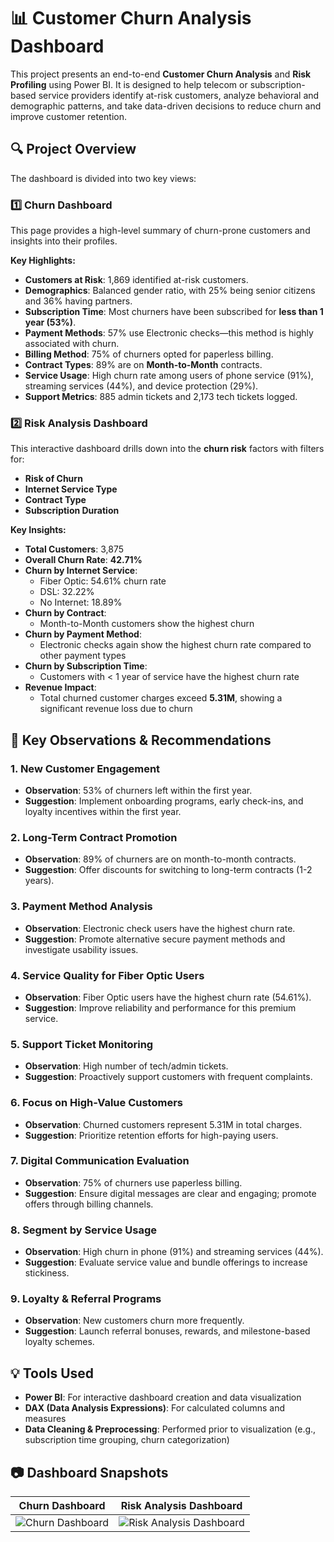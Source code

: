 
# 📊 Customer Churn Analysis Dashboard

This project presents an end-to-end **Customer Churn Analysis** and **Risk Profiling** using Power BI. It is designed to help telecom or subscription-based service providers identify at-risk customers, analyze behavioral and demographic patterns, and take data-driven decisions to reduce churn and improve customer retention.

## 🔍 Project Overview

The dashboard is divided into two key views:

### 1️⃣ Churn Dashboard

This page provides a high-level summary of churn-prone customers and insights into their profiles.

**Key Highlights:**
- **Customers at Risk**: 1,869 identified at-risk customers.
- **Demographics**: Balanced gender ratio, with 25% being senior citizens and 36% having partners.
- **Subscription Time**: Most churners have been subscribed for **less than 1 year (53%)**.
- **Payment Methods**: 57% use Electronic checks—this method is highly associated with churn.
- **Billing Method**: 75% of churners opted for paperless billing.
- **Contract Types**: 89% are on **Month-to-Month** contracts.
- **Service Usage**: High churn rate among users of phone service (91%), streaming services (44%), and device protection (29%).
- **Support Metrics**: 885 admin tickets and 2,173 tech tickets logged.

### 2️⃣ Risk Analysis Dashboard

This interactive dashboard drills down into the **churn risk** factors with filters for:
- **Risk of Churn**
- **Internet Service Type**
- **Contract Type**
- **Subscription Duration**

**Key Insights:**
- **Total Customers**: 3,875
- **Overall Churn Rate**: **42.71%**
- **Churn by Internet Service**:
  - Fiber Optic: 54.61% churn rate
  - DSL: 32.22%
  - No Internet: 18.89%
- **Churn by Contract**:
  - Month-to-Month customers show the highest churn
- **Churn by Payment Method**:
  - Electronic checks again show the highest churn rate compared to other payment types
- **Churn by Subscription Time**:
  - Customers with < 1 year of service have the highest churn rate
- **Revenue Impact**:
  - Total churned customer charges exceed **5.31M**, showing a significant revenue loss due to churn

## 📌 Key Observations & Recommendations

### 1. New Customer Engagement
- **Observation**: 53% of churners left within the first year.
- **Suggestion**: Implement onboarding programs, early check-ins, and loyalty incentives within the first year.

### 2. Long-Term Contract Promotion
- **Observation**: 89% of churners are on month-to-month contracts.
- **Suggestion**: Offer discounts for switching to long-term contracts (1-2 years).

### 3. Payment Method Analysis
- **Observation**: Electronic check users have the highest churn rate.
- **Suggestion**: Promote alternative secure payment methods and investigate usability issues.

### 4. Service Quality for Fiber Optic Users
- **Observation**: Fiber Optic users have the highest churn rate (54.61%).
- **Suggestion**: Improve reliability and performance for this premium service.

### 5. Support Ticket Monitoring
- **Observation**: High number of tech/admin tickets.
- **Suggestion**: Proactively support customers with frequent complaints.

### 6. Focus on High-Value Customers
- **Observation**: Churned customers represent 5.31M in total charges.
- **Suggestion**: Prioritize retention efforts for high-paying users.

### 7. Digital Communication Evaluation
- **Observation**: 75% of churners use paperless billing.
- **Suggestion**: Ensure digital messages are clear and engaging; promote offers through billing channels.

### 8. Segment by Service Usage
- **Observation**: High churn in phone (91%) and streaming services (44%).
- **Suggestion**: Evaluate service value and bundle offerings to increase stickiness.

### 9. Loyalty & Referral Programs
- **Observation**: New customers churn more frequently.
- **Suggestion**: Launch referral bonuses, rewards, and milestone-based loyalty schemes.

## 💡 Tools Used

- **Power BI**: For interactive dashboard creation and data visualization
- **DAX (Data Analysis Expressions)**: For calculated columns and measures
- **Data Cleaning & Preprocessing**: Performed prior to visualization (e.g., subscription time grouping, churn categorization)

## 📷 Dashboard Snapshots

| Churn Dashboard | Risk Analysis Dashboard |
|-----------------|--------------------------|
| ![Churn Dashboard](./churn%20dashboard.png) | ![Risk Analysis Dashboard](./Risk%20Analysis.png) |

